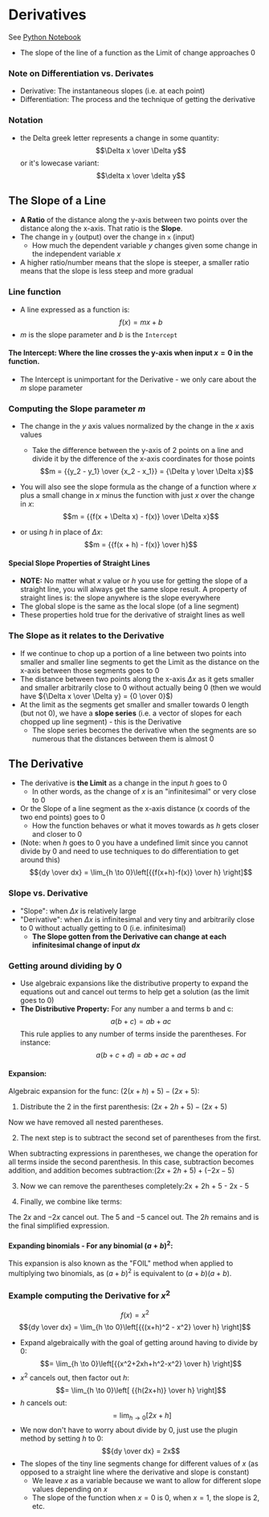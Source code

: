# Derivatives

See [Python Notebook](./derivatives.ipynb)

- The slope of the line of a function as the Limit of change approaches 0

### Note on Differentiation vs. Derivates

- Derivative: The instantaneous slopes (i.e. at each point)
- Differentiation: The process and the technique of getting the derivative

### Notation

- the Delta greek letter represents a change in some quantity:
  $$\Delta x \over \Delta y$$
  or it's lowecase variant:
  $$\delta x \over \delta y$$

## The Slope of a Line

- **A Ratio** of the distance along the y-axis between two points over the distance along the x-axis. That ratio is the **Slope**.
- The change in `y` (output) over the change in `x` (input)
  - How much the dependent variable $y$ changes given some change in the independent variable $x$
- A higher ratio/number means that the slope is steeper, a smaller ratio means that the slope is less steep and more gradual

### Line function

- A line expressed as a function is:
  $$f(x) = mx + b$$
- $m$ is the slope parameter and $b$ is the `Intercept`

#### The Intercept: Where the line crosses the y-axis when input $x = 0$ in the function.

- The Intercept is unimportant for the Derivative - we only care about the $m$ slope parameter

### Computing the Slope parameter $m$

- The change in the $y$ axis values normalized by the change in the $x$ axis values

  - Take the difference between the y-axis of 2 points on a line and divide it by the difference of the x-axis coordinates for those points
    $$m = {{y_2 - y_1} \over {x_2 - x_1}} = {\Delta y \over \Delta x}$$

- You will also see the slope formula as the change of a function where $x$ plus a small change in $x$ minus the function with just $x$ over the change in $x$:
  $$m = {{f(x + \Delta x) - f(x)} \over \Delta x}$$
- or using $h$ in place of $\Delta x$:
  $$m = {{f(x + h) - f(x)} \over h}$$

#### Special Slope Properties of Straight Lines

- **NOTE:** No matter what $x$ value or $h$ you use for getting the slope of a straight line, you will always get the same slope result. A property of straight lines is: the slope anywhere is the slope everywhere
- The global slope is the same as the local slope (of a line segment)
- These properties hold true for the derivative of straight lines as well

### The Slope as it relates to the Derivative

- If we continue to chop up a portion of a line between two points into smaller and smaller line segments to get the Limit as the distance on the x-axis between those segments goes to 0
- The distance between two points along the x-axis $\Delta x$ as it gets smaller and smaller arbitrarily close to $0$ without actually being $0$ (then we would have ${\Delta x \over \Delta y} = {0 \over 0}$)
- At the limit as the segments get smaller and smaller towards 0 length (but not 0), we have a **slope series** (i.e. a vector of slopes for each chopped up line segment) - this is the Derivative
  - The slope series becomes the derivative when the segments are so numerous that the distances between them is almost 0

## The Derivative

- The derivative is **the Limit** as a change in the input $h$ goes to $0$
  - In other words, as the change of $x$ is an "infinitesimal" or very close to $0$
- Or the Slope of a line segment as the x-axis distance (x coords of the two end points) goes to $0$
  - How the function behaves or what it moves towards as $h$ gets closer and closer to $0$
- (Note: when $h$ goes to $0$ you have a undefined limit since you cannot divide by $0$ and need to use techniques to do differentiation to get around this)
  $${dy \over dx} = \lim_{h \to 0}\left[{{f(x+h)-f(x)} \over h} \right]$$

### Slope vs. Derivative

- "Slope": when $\Delta x$ is relatively large
- "Derivative": when $\Delta x$ is infinitesimal and very tiny and arbitrarily close to $0$ without actually getting to $0$ (i.e. infinitesimal)
  - **The Slope gotten from the Derivative can change at each infinitesimal change of input $dx$**

### Getting around dividing by 0

- Use algebraic expansions like the distributive property to expand the equations out and cancel out terms to help get a solution (as the limit goes to 0)
- **The Distributive Property:**
  For any number a and terms b and c:
  $$a(b + c) = ab + ac$$
  This rule applies to any number of terms inside the parentheses. For instance:
  $$a(b + c + d) = ab + ac + ad$$

#### Expansion:

Algebraic expansion for the func: $(2(x+h) + 5) - (2x+5)$:

1. Distribute the 2 in the first parenthesis: $(2x + 2h + 5) - (2x + 5)$

Now we have removed all nested parentheses.

2. The next step is to subtract the second set of parentheses from the first.

When subtracting expressions in parentheses, we change the operation for all terms inside the second parenthesis. In this case, subtraction becomes addition, and addition becomes subtraction:$(2x + 2h + 5) + (-2x - 5)$

3. Now we can remove the parentheses completely:2x + 2h + 5 - 2x - 5

4. Finally, we combine like terms:

The $2x$ and $-2x$ cancel out.
The $5$ and $-5$ cancel out.
The $2h$ remains and is the final simplified expression.

#### Expanding binomials - For any binomial $(a + b)^2$:

This expansion is also known as the "FOIL" method when applied to multiplying two binomials, as $(a + b)^2$ is equivalent to $(a + b)(a + b)$.

### Example computing the Derivative for $x^2$

$$f(x) = x^2$$
$${dy \over dx} = \lim_{h \to 0}\left[{{(x+h)^2 - x^2} \over h} \right]$$

- Expand algebraically with the goal of getting around having to divide by $0$:
  $$= \lim_{h \to 0}\left[{{x^2+2xh+h^2-x^2} \over h} \right]$$
- $x^2$ cancels out, then factor out $h$:
  $$= \lim_{h \to 0}\left[ {{h(2x+h)} \over h} \right]$$
- $h$ cancels out:
  $$= \lim_{h \to 0}\left[ 2x + h\right]$$
- We now don't have to worry about divide by $0$, just use the plugin method by setting $h$ to $0$:
  $${dy \over dx} = 2x$$
- The slopes of the tiny line segments change for different values of $x$ (as opposed to a straight line where the derivative and slope is constant)
  - We leave $x$ as a variable because we want to allow for different slope values depending on $x$
  - The slope of the function when $x=0$ is $0$, when $x=1$, the slope is $2$, etc.
